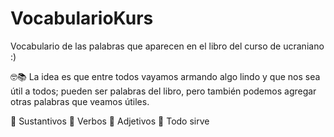# VocabularioKurs
Vocabulario de las palabras que aparecen en el libro del curso de ucraniano :)

🤓📚 La idea es que entre todos vayamos armando algo lindo y que nos sea útil a todos; pueden ser palabras del libro, pero también podemos agregar otras palabras que veamos útiles.

📘 Sustantivos 📙 Verbos 📗 Adjetivos 📕 Todo sirve
